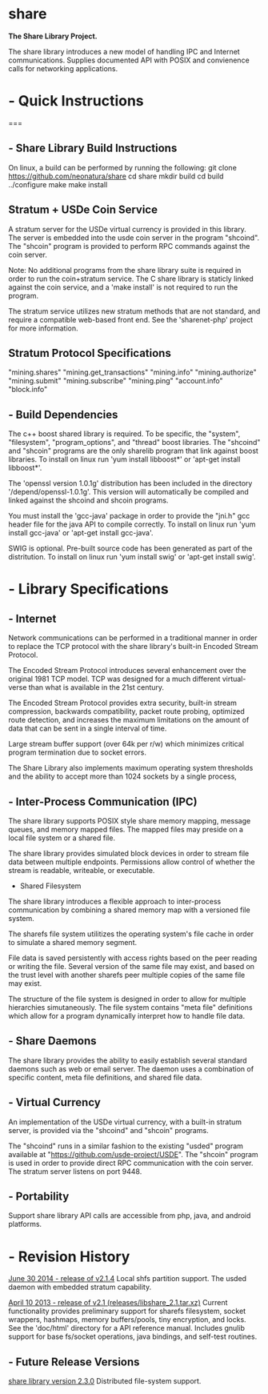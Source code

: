 share
====

<b>The Share Library Project.</b>

The share library introduces a new model of handling IPC and Internet communications. Supplies documented API with POSIX and convienence calls for networking applications.

<h1> - Quick Instructions</h1>
===

<h2> - Share Library Build Instructions</h2>

On linux, a build can be performed by running the following:
  git clone https://github.com/neonatura/share
  cd share
  mkdir build
  cd build
  ../configure
  make
  make install


<h2>Stratum + USDe Coin Service</h2>
A stratum server for the USDe virtual currency is provided in this library. The server is embedded into the usde coin server in the program "shcoind". The "shcoin" program is provided to perform RPC commands against the coin server.

Note: No additional programs from the share library suite is required in order to run the coin+stratum service. The C share library is staticly linked against the coin service, and a 'make install' is not required to run the program.

The stratum service utilizes new stratum methods that are not standard, and require a compatible web-based front end. See the 'sharenet-php' project for more information.


<h2>Stratum Protocol Specifications</h2>
"mining.shares"
"mining.get_transactions"
"mining.info"
"mining.authorize"
"mining.submit"
"mining.subscribe"
"mining.ping"
"account.info"
"block.info"

<h2> - Build Dependencies</h2>

The c++ boost shared library is required.  To be specific, the "system", "filesystem", "program_options", and "thread" boost libraries. The "shcoind" and "shcoin" programs are the only sharelib program that link against boost libraries.
To install on linux run 'yum install libboost*' or 'apt-get install libboost*'.

The 'openssl version 1.0.1g' distribution has been included in the directory '/depend/openssl-1.0.1g'. This version will automatically be compiled and linked against the shcoind and shcoin programs.

You must install the 'gcc-java' package in order to provide the "jni.h" gcc header file for the java API to compile correctly.
To install on linux run 'yum install gcc-java' or 'apt-get install gcc-java'.

SWIG is optional. Pre-built source code has been generated as part of the distritution. 
To install on linux run 'yum install swig' or 'apt-get install swig'.


<h1> - Library Specifications</h1> 

<h2> - Internet </h2>

Network communications can be performed in a traditional manner in order to replace the TCP protocol with the share library's built-in Encoded Stream Protocol.

The Encoded Stream Protocol introduces several enhancement over the original 1981 TCP model. TCP was designed for a much different virtual-verse than what is available in the 21st century.

The Encoded Stream Protocol provides extra security, built-in stream compression, backwards compatibility, packet route probing, optimized route detection, and increases the maximum limitations on the amount of data that can be sent in a single interval of time.

Large stream buffer support (over 64k per r/w) which minimizes critical program termination due to socket errors.

The Share Library also implements maximum operating system thresholds and the ability to accept more than 1024 sockets by a single process, 

<h2> - Inter-Process Communication (IPC)</h2>

The share library supports POSIX style share memory mapping, message queues, and memory mapped files. The mapped files may preside on a local file system or a shared file.

The share library provides simulated block devices in order to stream file data between multiple endpoints. Permissions allow control of whether the stream is readable, writeable, or executable. 

- Shared Filesystem

The share library introduces a flexible approach to inter-process communication by combining a shared memory map with a versioned file system.

The sharefs file system utilitizes the operating system's file cache in order to simulate a shared memory segment. 

File data is saved persistently with access rights based on the peer reading or writing the file. Several version of the same file may exist, and based on the trust level with another sharefs peer multiple copies of the same file may exist.

The structure of the file system is designed in order to allow for multiple hierarchies simutaneously. The file system contains "meta file" definitions which allow for a program dynamically interpret how to handle file data. 

<h2> - Share Daemons</h2>

The share library provides the ability to easily establish several standard daemons such as web or email server. The daemon uses a combination of specific content, meta file definitions, and shared file data.

<h2> - Virtual Currency</h2>
An implementation of the USDe virtual currency, with a built-in stratum server, is provided via the "shcoind" and "shcoin" programs.

The "shcoind" runs in a similar fashion to the existing "usded" program available at "https://github.com/usde-project/USDE". The "shcoin" program is used in order to provide direct RPC communication with the coin server. The stratum server listens on port 9448.


<h2> - Portability</h2>

Support share library API calls are accessible from php, java, and android platforms. 


<h1> - Revision History</h1>

<u>June 30 2014 - release of v2.1.4</u>
Local shfs partition support.
The usded daemon with embedded stratum capability.

<u>April 10 2013 - release of v2.1 (releases/libshare_2.1.tar.xz)</u>
Current functionality provides preliminary support for sharefs filesystem, socket wrappers, hashmaps, memory buffers/pools, tiny encryption, and locks. See the 'doc/html' directory for a API reference manual. Includes gnulib support for base fs/socket operations, java bindings, and self-test routines.  

<h2> - Future Release Versions</h2>

<u>share library version 2.3.0</u>
Distributed file-system support.
